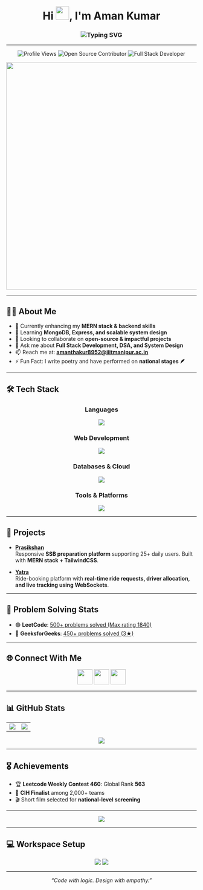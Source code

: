 <h1 align="center">Hi <img src="https://raw.githubusercontent.com/Tarikul-Islam-Anik/Animated-Fluent-Emojis/master/Emojis/Hand%20gestures/Waving%20Hand%20Medium-Light%20Skin%20Tone.png" width="35" height="35" />, I'm Aman Kumar</h1>

<h3 align="center">
  <img src="https://readme-typing-svg.demolab.com?font=Fira+Code&weight=500&pause=1000&color=4DF7C3&center=true&vCenter=true&width=600&lines=Full+Stack+Developer;Problem+Solver+%7C+800%2B+DSA+Problems;MERN+Stack+Enthusiast;Clean+Design+%7C+Impactful+Projects" alt="Typing SVG" />
</h3>

---

<p align="center">
  <img src="https://komarev.com/ghpvc/?username=akt9802&label=Profile%20views&color=0e75b6&style=flat" alt="Profile Views" />
  <img src="https://img.shields.io/badge/Open%20Source-Contributor-success" alt="Open Source Contributor">
  <img src="https://img.shields.io/badge/Full%20Stack-Developer-blue" alt="Full Stack Developer">
</p>

<div align="center">
  <img src="https://camo.githubusercontent.com/4d9f5ecceb711eec6e2018f38a5677dc657c9738d4a65ba3b928c41c0a45b439/68747470733a2f2f6d69726f2e6d656469756d2e636f6d2f6d61782f313336302f302a37513379765349765f7430696f4a2d5a2e676966" width="600"/>
</div>

---

## 👨‍💻 About Me  

- 🔭 Currently enhancing my **MERN stack & backend skills**  
- 🌱 Learning **MongoDB, Express, and scalable system design**  
- 👯 Looking to collaborate on **open-source & impactful projects**  
- 💬 Ask me about **Full Stack Development, DSA, and System Design**  
- 📫 Reach me at: **amanthakur8952@iiitmanipur.ac.in**  
- ⚡ Fun Fact: I write poetry and have performed on **national stages 🪶**  

---

## 🛠️ Tech Stack  

<div align="center">

### Languages  
<img src="https://skillicons.dev/icons?i=cpp,python,js,java,ts" />

### Web Development  
<img src="https://skillicons.dev/icons?i=html,css,react,nodejs,express,tailwind,bootstrap" />

### Databases & Cloud  
<img src="https://skillicons.dev/icons?i=mongodb,mysql,vercel" />

### Tools & Platforms  
<img src="https://skillicons.dev/icons?i=git,github,postman,figma,linux,vscode" />

</div>

---

## 🚀 Projects  

- **[Prasikshan](https://github.com/akt9802/Prasikshan)**  
  Responsive **SSB preparation platform** supporting 25+ daily users. Built with **MERN stack + TailwindCSS**.  

- **[Yatra](https://github.com/akt9802/Yatra)**  
  Ride-booking platform with **real-time ride requests, driver allocation, and live tracking using WebSockets**.  

---

## 🧩 Problem Solving Stats  

- 🟢 **LeetCode**: [500+ problems solved (Max rating 1840)](https://leetcode.com/u/akt9802/)  
- 🔵 **GeeksforGeeks**: [450+ problems solved (3★)](https://www.geeksforgeeks.org/user/akt9u492/)  

---

## 🌐 Connect With Me  

<div align="center">
  <a href="https://www.linkedin.com/in/aman931120/"><img src="https://skillicons.dev/icons?i=linkedin" height="40"/></a>
<!--   <a href="https://github.com/akt9802"><img src="https://skillicons.dev/icons?i=github" height="40"/></a> -->
  <a href="mailto:amanthakur8952@iiitmanipur.ac.in"><img src="https://skillicons.dev/icons?i=gmail" height="40"/></a>
  <a href="https://instagram.com/whos.thakur"><img src="https://skillicons.dev/icons?i=instagram" height="40"/></a>
</div>

---

## 📊 GitHub Stats  

<div align="center">
  <table>
    <tr>
      <td><img src="https://github-readme-stats.vercel.app/api?username=akt9802&show_icons=true&theme=algolia&count_private=true"/></td>
      <td><img src="https://github-readme-stats.vercel.app/api/top-langs?username=akt9802&layout=compact&theme=algolia"/></td>
    </tr>
  </table>

  <img src="https://github-readme-streak-stats.herokuapp.com/?user=akt9802&theme=algolia"/>
</div>

---

## 🎖️ Achievements  

- 🏆 **Leetcode Weekly Contest 460**: Global Rank **563**  
- 🥇 **CIH Finalist** among 2,000+ teams  
- 🎬 Short film selected for **national-level screening**  

---

<div align="center">
  <img src="https://github.com/akt9802/akt9802/blob/output/github-snake-dark.svg" />
</div>

---

## 💻 Workspace Setup  

<div align="center">
  <img src="https://img.shields.io/badge/Editor-VS_Code-blue?logo=visualstudiocode" />
  <img src="https://img.shields.io/badge/OS-Linux-informational?logo=linux" />
</div>

---

<p align="center"><i>“Code with logic. Design with empathy.”</i></p>

